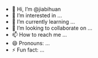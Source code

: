 - 👋 Hi, I’m @jiabihuan
- 👀 I’m interested in ...
- 🌱 I’m currently learning ...
- 💞️ I’m looking to collaborate on ...
- 📫 How to reach me ...
- 😄 Pronouns: ...
- ⚡ Fun fact: ...

<!---
jiabihuan/jiabihuan is a ✨ special ✨ repository because its `README.md` (this file) appears on your GitHub profile.
You can click the Preview link to take a look at your changes.
--->

